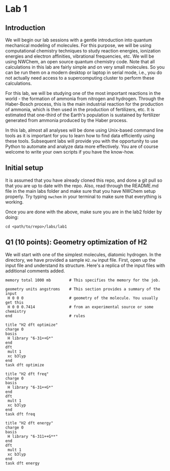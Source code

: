 # Lab 1

## Introduction

We will begin our lab sessions with a gentle introduction into quantum
mechanical modeling of molecules. For this purpose, we will be using 
computational chemistry techniques to study reaction energies, ionization
energies and electron affinities, vibrational frequencies, etc. We will
be using NWChem, an open source quantum chemistry code. Note that all
calculations in this lab are fairly simple and on very small molecules. 
So you can be run them on a modern desktop or laptop in serial mode, i.e., you
do not actually need access to a supercomputing cluster to perform these
calculations. 

For this lab, we will be studying one of the most important reactions in the
world - the formation of ammonia from nitrogen and hydrogen. Through the
Haber-Bosch process, this is the main industrial reaction for the production of
ammonia, which is then used in the production of fertilizers, etc. It is
estimated that one-third of the Earth's population is sustained by fertilizer
generated from ammonia produced by the Haber process.

In this lab, almost all analyses will be done using Unix-based command line
tools as it is important for you to learn how to find data efficiently using
these tools. Subsequent labs will provide you with the opportunity to use
Python to automate and analyze data more effectively. You are of course welcome
to write your own scripts if you have the know-how.

## Initial setup

It is assumed that you have already cloned this repo, and done a git pull so
that you are up to date with the repo. Also, read through the README.md file in
the main labs folder and make sure that you have NWChem setup properly. Try
typing `nwchem` in your terminal to make sure that everything is working.

Once you are done with the above, make sure you are in the lab2 folder by doing:

    cd <path/to/repo>/labs/lab1

## Q1 (10 points): Geometry optimization of H2

We will start with one of the simplest molecules, diatomic hydrogen. In the
directory, we have provided a sample `H2.nw` input file. First, open up the
input file and understand its structure. Here's a replica of the input files
with additional comments added.

	memory total 1000 mb 		# This specifies the memory for the job.

	geometry units angstroms    # This section provides a summary of the input
	 H 0 0 0                    # geometry of the molecule. You usually get this
	 H 0 0 0.7414               # from an experimental source or some chemistry
	end                         # rules

	title "H2 dft optimize"
	charge 0
	basis
	 H library "6-31++G*"
	end
	dft
	 mult 1
	 xc b3lyp
	end
	task dft optimize

	title "H2 dft freq"
	charge 0
	basis
	 H library "6-31++G*"
	end
	dft
	 mult 1
	 xc b3lyp
	end
	task dft freq

	title "H2 dft energy"
	charge 0
	basis
	 H library "6-311++G**"
	end
	dft
	 mult 1
	 xc b3lyp
	end
	task dft energy

